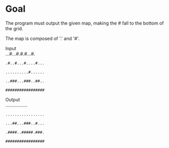 # Goal

The program must output the given map, making the # fall to the bottom of the grid.

The map is composed of '.' and '#'.


Input  
	...#...#.#.#...#.
	
	.#..#...#....#...
	
	..........#......
	
	..###...###..##..
	
	#################

Output  
	.................
	
	.................
	
	...##...###..#...
	
	.####..#####.###.
	
	#################